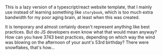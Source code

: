 This is a lazy version of a typescript/react website template, that I mainly use instead of learning something like `storybook`, which is too much extra bandwidth for my poor aging brain, at least when this was created.

It is temporary and almost certainly doesn't represent anything like best practices. But do JS developers even know what that would mean anyway? How can you have 3743 best practices, depending on which way the wind was blowing on the afternoon of your aunt's 53rd birthday? There were snowflakes, that's how...
